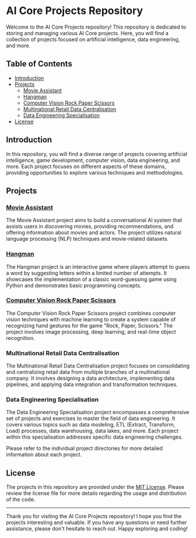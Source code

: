 # AI Core Projects Repository

Welcome to the AI Core Projects repository! This repository is dedicated to storing and managing various AI Core projects. Here, you will find a collection of projects focused on artificial intelligence, data engineering, and more.

## Table of Contents

- [Introduction](#introduction)
- [Projects](#projects)
  - [Movie Assistant](#movie-assistant)
  - [Hangman](#hangman)
  - [Computer Vision Rock Paper Scissors](#computer-vision-rock-paper-scissors)
  - [Multinational Retail Data Centralisation](#multinational-retail-data-centralisation)
  - [Data Engineering Specialisation](#data-engineering-specialisation)
- [License](#license)

## Introduction

In this repository, you will find a diverse range of projects covering artificial intelligence, game development, computer vision, data engineering, and more. Each project focuses on different aspects of these domains, providing opportunities to explore various techniques and methodologies.

## Projects

### [Movie Assistant](movie-assistant)

The Movie Assistant project aims to build a conversational AI system that assists users in discovering movies, providing recommendations, and offering information about movies and actors. The project utilizes natural language processing (NLP) techniques and movie-related datasets.

### [Hangman](hangman)

The Hangman project is an interactive game where players attempt to guess a word by suggesting letters within a limited number of attempts. It showcases the implementation of a classic word-guessing game using Python and demonstrates basic programming concepts.

### [Computer Vision Rock Paper Scissors](computer-vision-rock-paper-scissors)

The Computer Vision Rock Paper Scissors project combines computer vision techniques with machine learning to create a system capable of recognizing hand gestures for the game "Rock, Paper, Scissors." The project involves image processing, deep learning, and real-time object recognition.

### Multinational Retail Data Centralisation

The Multinational Retail Data Centralisation project focuses on consolidating and centralizing retail data from multiple branches of a multinational company. It involves designing a data architecture, implementing data pipelines, and applying data integration and transformation techniques.

### Data Engineering Specialisation

The Data Engineering Specialisation project encompasses a comprehensive set of projects and exercises to master the field of data engineering. It covers various topics such as data modeling, ETL (Extract, Transform, Load) processes, data warehousing, data lakes, and more. Each project within this specialisation addresses specific data engineering challenges.

Please refer to the individual project directories for more detailed information about each project.

## License

The projects in this repository are provided under the [MIT License](LICENSE). Please review the license file for more details regarding the usage and distribution of the code.

---

Thank you for visiting the AI Core Projects repository! I hope you find the projects interesting and valuable. If you have any questions or need further assistance, please don't hesitate to reach out. Happy exploring and coding!
